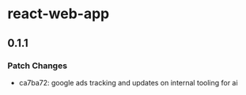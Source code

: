 # react-web-app

## 0.1.1

### Patch Changes

- ca7ba72: google ads tracking and updates on internal tooling for ai

